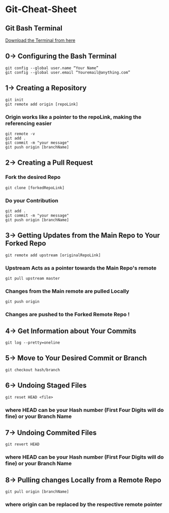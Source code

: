 # Git-Cheat-Sheet
## Git Bash Terminal  
[Download the Terminal from here](https://git-scm.com/downloads)  

## 0-> Configuring the Bash Terminal
`git config --global user.name “Your Name”`    
`git config --global user.email “Youremail@anything.com”`    
## 1-> Creating a Repository
`git init  `     
`git remote add origin [repoLink]   `  
### Origin works like a pointer to the repoLink, making the referencing easier 
`git remote -v  `   
`git add .   `  
`git commit -m "your message"  `   
`git push origin [branchName]  `  
 ## 2-> Creating a Pull Request
### Fork the desired Repo    
`git clone [forkedRepoLink]`    
### Do your Contribution  
`git add .`  
`git commit -m "your message"`  
`git push origin [branchName]`  
## 3-> Getting Updates from the Main Repo to Your Forked Repo  
`git remote add upstream [originalRepoLink]`  
### Upstream Acts as a pointer towards the Main Repo's remote  
`git pull upstream master`  
### Changes from the Main remote are pulled Locally  
`git push origin`    
### Changes are pushed to the Forked Remote Repo !  
## 4-> Get Information about Your Commits
`git log --pretty=oneline`  
## 5-> Move to Your Desired Commit or Branch
`git checkout hash/branch` 
## 6-> Undoing Staged Files
`git reset HEAD <file>`  
### where HEAD can be your Hash number (First Four Digits will do fine) or your Branch Name  
## 7-> Undoing Commited Files
`git revert HEAD`  
###  where HEAD can be your Hash number (First Four Digits will do fine) or your Branch Name  
## 8-> Pulling changes Locally from a Remote Repo
`git pull origin [branchName]`  
### where origin can be replaced by the respective remote pointer  

  

 
